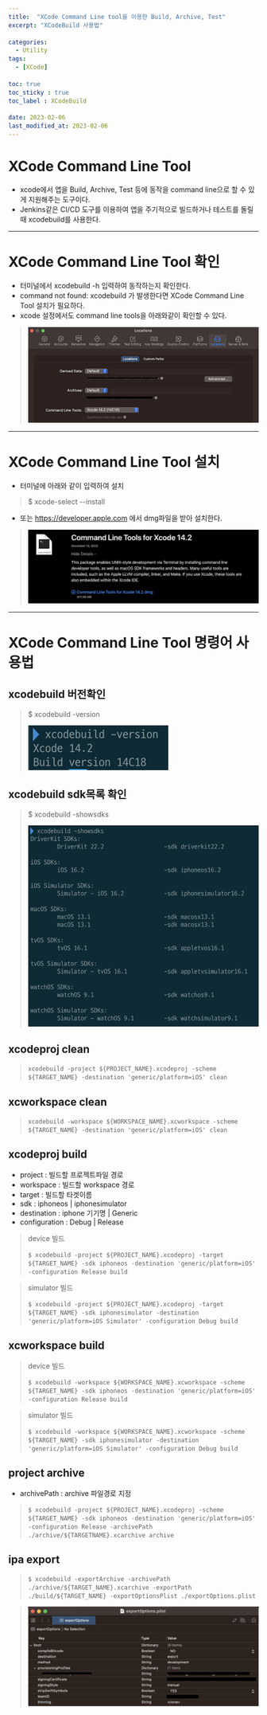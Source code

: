 ```yaml
---
title:  "XCode Command Line tool을 이용한 Build, Archive, Test"
excerpt: "XCodeBuild 사용법"

categories:
  - Utility
tags:
  - [XCode]

toc: true
toc_sticky : true
toc_label : XCodeBuild

date: 2023-02-06
last_modified_at: 2023-02-06
---
```


# XCode Command Line Tool
- xcode에서 앱을 Build, Archive, Test 등에 동작을 command line으로 할 수 있게 지원해주는 도구이다.
- Jenkins같은 CI/CD 도구를 이용하여 앱을 주기적으로 빌드하거나 테스트를 돌릴때 xcodebuild를 사용한다.

---

# XCode Command Line Tool 확인
- 터미널에서 xcodebuild -h 입력하여 동작하는지 확인한다.
- command not found: xcodebuild 가 발생한다면 XCode Command Line Tool 설치가 필요하다.
- xcode 설정에서도 command line tools을 아래와같이 확인할 수 있다.

> ![Image Alt xcodebuild1](/assets/img/contents/xcodebuild/xcodebuild1.png)

---

# XCode Command Line Tool 설치
- 터미널에 아래와 같이 입력하여 설치
> $ xcode-select --install 

- 또는 https://developer.apple.com 에서 dmg파일을 받아 설치한다.
> ![Image Alt xcodebuild2](/assets/img/contents/xcodebuild/xcodebuild2.png)

---

# XCode Command Line Tool 명령어 사용법

## xcodebuild 버전확인

> $ xcodebuild -version
> 
> ![Image Alt xcodebuild3](/assets/img/contents/xcodebuild/xcodebuild3.png)

## xcodebuild sdk목록 확인

> $ xcodebuild -showsdks
> 
> ![Image Alt xcodebuild4](/assets/img/contents/xcodebuild/xcodebuild4.png)

## xcodeproj clean

> ``` xcodebuild -project ${PROJECT_NAME}.xcodeproj -scheme ${TARGET_NAME} -destination 'generic/platform=iOS' clean ```

## xcworkspace clean

> ``` xcodebuild -workspace ${WORKSPACE_NAME}.xcworkspace -scheme ${TARGET_NAME} -destination 'generic/platform=iOS' clean ```

## xcodeproj build

- project : 빌드할 프로젝트파일 경로
- workspace : 빌드할 workspace 경로
- target : 빌드할 타겟이름
- sdk : iphoneos | iphonesimulator
- destination : iphone 기기명 | Generic
- configuration : Debug | Release

> device 빌드  
> 
> ``` $ xcodebuild -project ${PROJECT_NAME}.xcodeproj -target ${TARGET_NAME} -sdk iphoneos -destination 'generic/platform=iOS' -configuration Release build ```

> simulator 빌드  
> 
> ``` $ xcodebuild -project ${PROJECT_NAME}.xcodeproj -target ${TARGET_NAME} -sdk iphonesimulator -destination 'generic/platform=iOS Simulator' -configuration Debug build ```

## xcworkspace build

> device 빌드  
> 
> ``` $ xcodebuild -workspace ${WORKSPACE_NAME}.xcworkspace -scheme ${TARGET_NAME} -sdk iphoneos -destination 'generic/platform=iOS' -configuration Release build ```

> simulator 빌드  
> 
> ``` $ xcodebuild -workspace ${WORKSPACE_NAME}.xcworkspace -scheme ${TARGET_NAME} -sdk iphonesimulator -destination 'generic/platform=iOS Simulator' -configuration Debug build ```

## project archive
- archivePath : archive 파일경로 지정
 
> ``` $ xcodebuild -project ${PROJECT_NAME}.xcodeproj -scheme ${TARGET_NAME} -sdk iphoneos -destination 'generic/platform=iOS' -configuration Release -archivePath ./archive/${TARGETNAME}.xcarchive archive ```

## ipa export

> ``` $ xcodebuild -exportArchive -archivePath ./archive/${TARGET_NAME}.xcarchive -exportPath ./build/${TARGET_NAME} -exportOptionsPlist ./exportOptions.plist ``` 

> ![Image Alt xcodebuild5](/assets/img/contents/xcodebuild/xcodebuild5.png)